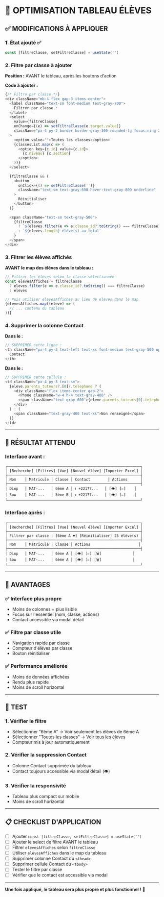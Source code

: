 # 🎯 OPTIMISATION TABLEAU ÉLÈVES

## ✅ MODIFICATIONS À APPLIQUER

### 1. État ajouté ✅
```typescript
const [filtreClasse, setFiltreClasse] = useState('')
```

### 2. Filtre par classe à ajouter

**Position :** AVANT le tableau, après les boutons d'action

**Code à ajouter :**
```typescript
{/* Filtre par classe */}
<div className="mb-4 flex gap-3 items-center">
  <label className="text-sm font-medium text-gray-700">
    Filtrer par classe :
  </label>
  <select
    value={filtreClasse}
    onChange={(e) => setFiltreClasse(e.target.value)}
    className="px-4 py-2 border border-gray-300 rounded-lg focus:ring-2 focus:ring-purple-500 focus:border-purple-500"
  >
    <option value="">Toutes les classes</option>
    {classesList.map(c => (
      <option key={c.id} value={c.id}>
        {c.niveau} {c.section}
      </option>
    ))}
  </select>
  
  {filtreClasse && (
    <button
      onClick={() => setFiltreClasse('')}
      className="text-sm text-gray-600 hover:text-gray-800 underline"
    >
      Réinitialiser
    </button>
  )}
  
  <span className="text-sm text-gray-500">
    {filtreClasse 
      ? `${eleves.filter(e => e.classe_id?.toString() === filtreClasse).length} élève(s)`
      : `${eleves.length} élève(s) au total`
    }
  </span>
</div>
```

### 3. Filtrer les élèves affichés

**AVANT le map des élèves dans le tableau :**

```typescript
// Filtrer les élèves selon la classe sélectionnée
const elevesAffiches = filtreClasse 
  ? eleves.filter(e => e.classe_id?.toString() === filtreClasse)
  : eleves

// Puis utiliser elevesAffiches au lieu de eleves dans le map
{elevesAffiches.map((eleve) => (
  // ... contenu du tableau
))}
```

### 4. Supprimer la colonne Contact

**Dans le <thead> :**
```typescript
// SUPPRIMER cette ligne :
<th className="px-4 py-3 text-left text-xs font-medium text-gray-500 uppercase">
  Contact
</th>
```

**Dans le <tbody> :**
```typescript
// SUPPRIMER cette cellule :
<td className="px-4 py-3 text-sm">
  {eleve.parents_tuteurs?.[0]?.telephone ? (
    <div className="flex items-center gap-2">
      <Phone className="w-4 h-4 text-gray-400" />
      <span className="text-gray-600">{eleve.parents_tuteurs[0].telephone}</span>
    </div>
  ) : (
    <span className="text-gray-400 text-xs">Non renseigné</span>
  )}
</td>
```

---

## 🎯 RÉSULTAT ATTENDU

### Interface avant :
```
┌─────────────────────────────────────────────────────────────┐
│ [Recherche] [Filtres] [Vue] [Nouvel élève] [Importer Excel] │
├─────────────────────────────────────────────────────────────┤
│ Nom    │ Matricule │ Classe │ Contact        │ Actions      │
├─────────────────────────────────────────────────────────────┤
│ Diop   │ MAT-...   │ 6ème A │ 📞 +22177...   │ [👁️] [✏️]    │
│ Sow    │ MAT-...   │ 5ème B │ 📞 +22177...   │ [👁️] [✏️]    │
└─────────────────────────────────────────────────────────────┘
```

### Interface après :
```
┌─────────────────────────────────────────────────────────────┐
│ [Recherche] [Filtres] [Vue] [Nouvel élève] [Importer Excel] │
├─────────────────────────────────────────────────────────────┤
│ Filtrer par classe : [6ème A ▼] [Réinitialiser] 25 élève(s) │
├─────────────────────────────────────────────────────────────┤
│ Nom    │ Matricule │ Classe │ Actions                      │
├─────────────────────────────────────────────────────────────┤
│ Diop   │ MAT-...   │ 6ème A │ [👁️] [✏️] [🗑️]              │
│ Sow    │ MAT-...   │ 6ème A │ [👁️] [✏️] [🗑️]              │
└─────────────────────────────────────────────────────────────┘
```

---

## 🎯 AVANTAGES

### ✅ Interface plus propre
- Moins de colonnes = plus lisible
- Focus sur l'essentiel (nom, classe, actions)
- Contact accessible via modal détail

### ✅ Filtre par classe utile
- Navigation rapide par classe
- Compteur d'élèves par classe
- Bouton réinitialiser

### ✅ Performance améliorée
- Moins de données affichées
- Rendu plus rapide
- Moins de scroll horizontal

---

## 🧪 TEST

### 1. Vérifier le filtre
- Sélectionner "6ème A" → Voir seulement les élèves de 6ème A
- Sélectionner "Toutes les classes" → Voir tous les élèves
- Compteur mis à jour automatiquement

### 2. Vérifier la suppression Contact
- Colonne Contact supprimée du tableau
- Contact toujours accessible via modal détail (👁️)

### 3. Vérifier la responsivité
- Tableau plus compact sur mobile
- Moins de scroll horizontal

---

## 📋 CHECKLIST D'APPLICATION

- [ ] Ajouter `const [filtreClasse, setFiltreClasse] = useState('')`
- [ ] Ajouter le select de filtre AVANT le tableau
- [ ] Filtrer `elevesAffiches` selon `filtreClasse`
- [ ] Utiliser `elevesAffiches` dans le map du tableau
- [ ] Supprimer colonne Contact du `<thead>`
- [ ] Supprimer cellule Contact du `<tbody>`
- [ ] Tester le filtre par classe
- [ ] Vérifier que le contact est accessible via modal

---

**Une fois appliqué, le tableau sera plus propre et plus fonctionnel !** 🎯




